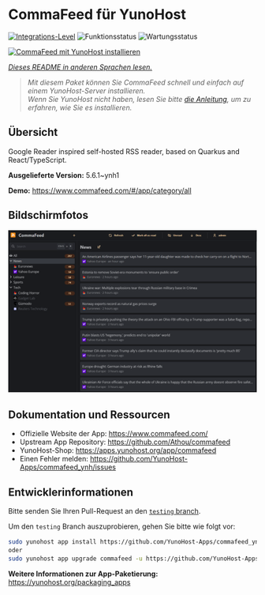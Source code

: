 <!--
N.B.: Diese README wurde automatisch von <https://github.com/YunoHost/apps/tree/master/tools/readme_generator> generiert.
Sie darf NICHT von Hand bearbeitet werden.
-->

# CommaFeed für YunoHost

[![Integrations-Level](https://apps.yunohost.org/badge/integration/commafeed)](https://ci-apps.yunohost.org/ci/apps/commafeed/)
![Funktionsstatus](https://apps.yunohost.org/badge/state/commafeed)
![Wartungsstatus](https://apps.yunohost.org/badge/maintained/commafeed)

[![CommaFeed mit YunoHost installieren](https://install-app.yunohost.org/install-with-yunohost.svg)](https://install-app.yunohost.org/?app=commafeed)

*[Dieses README in anderen Sprachen lesen.](./ALL_README.md)*

> *Mit diesem Paket können Sie CommaFeed schnell und einfach auf einem YunoHost-Server installieren.*  
> *Wenn Sie YunoHost nicht haben, lesen Sie bitte [die Anleitung](https://yunohost.org/install), um zu erfahren, wie Sie es installieren.*

## Übersicht

Google Reader inspired self-hosted RSS reader, based on Quarkus and React/TypeScript.

**Ausgelieferte Version:** 5.6.1~ynh1

**Demo:** <https://www.commafeed.com/#/app/category/all>

## Bildschirmfotos

![Bildschirmfotos von CommaFeed](./doc/screenshots/screenshot.png)

## Dokumentation und Ressourcen

- Offizielle Website der App: <https://www.commafeed.com/>
- Upstream App Repository: <https://github.com/Athou/commafeed>
- YunoHost-Shop: <https://apps.yunohost.org/app/commafeed>
- Einen Fehler melden: <https://github.com/YunoHost-Apps/commafeed_ynh/issues>

## Entwicklerinformationen

Bitte senden Sie Ihren Pull-Request an den [`testing` branch](https://github.com/YunoHost-Apps/commafeed_ynh/tree/testing).

Um den `testing` Branch auszuprobieren, gehen Sie bitte wie folgt vor:

```bash
sudo yunohost app install https://github.com/YunoHost-Apps/commafeed_ynh/tree/testing --debug
oder
sudo yunohost app upgrade commafeed -u https://github.com/YunoHost-Apps/commafeed_ynh/tree/testing --debug
```

**Weitere Informationen zur App-Paketierung:** <https://yunohost.org/packaging_apps>
